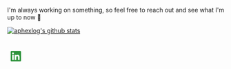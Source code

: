 I'm always working on something, so feel free to reach out and see what I'm up to now 💬

[![aphexlog's github stats](https://github-readme-stats.vercel.app/api?username=aphexlog&count_private=true&show_icons=true&title_color=fff&icon_color=79ff97&text_color=9f9f9f&bg_color=151515)](https://github.com/aphexlog)

<div style="padding: 25px 0;">
     <a href="https://www.linkedin.com/in/westwaaron/" style="padding: 8px; width: 24px; height: 24px;">
        <img src="./assets/linkedin-green.png" alt="LinkedIn" width="24" height="24" />
    </a>
</div>
